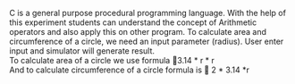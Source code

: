 C is a general purpose procedural programming language. With the help of this experiment students can understand the concept of Arithmetic operators and also apply this on other program. To calculate area and circumference of a circle, we need an input parameter (radius). User enter input and simulator will generate result.
<br>
To calculate area of a circle we use formula 3.14 * r * r
<br>
And to calculate circumference of a circle formula is  2 * 3.14 *r
